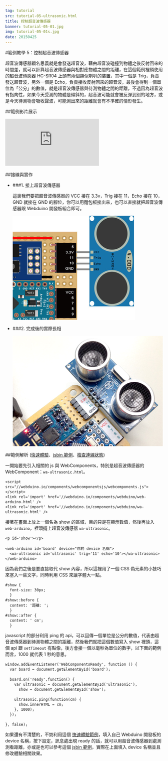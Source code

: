 ```yaml
---
tag: tutorial
src: tutorial-05-ultrasonic.html
title: 控制超音波傳感器
banner: tutorial-05-01.jpg
img: tutorial-05-01s.jpg
date: 20150425
---
```


<!-- @@master  = ../../_layout.html-->

<!-- @@block  =  meta-->

<title>範例教學 5：控制超音波傳感器 :::: Webduino = Web × Arduino</title>

<meta name="description" content="超音波傳感器顧名思義就是會發送超音波，藉由超音波碰撞到物體之後反射回來的時間差，就可以計算超音波傳感器與相對應物體之間的距離，在這個 Webduino 的範例裡頭使用的超音波傳感器 HC-SR04 上頭有兩個類似喇叭的裝置，其中一個是 Trig，負責發送超音波，另外一個是 Echo，負責接收反射回來的超音波，最後會得到一個單位為「公分」的數值，就是超音波傳感器與待測物體之間的距離。">

<meta itemprop="description" content="超音波傳感器顧名思義就是會發送超音波，藉由超音波碰撞到物體之後反射回來的時間差，就可以計算超音波傳感器與相對應物體之間的距離，在這個 Webduino 的範例裡頭使用的超音波傳感器 HC-SR04 上頭有兩個類似喇叭的裝置，其中一個是 Trig，負責發送超音波，另外一個是 Echo，負責接收反射回來的超音波，最後會得到一個單位為「公分」的數值，就是超音波傳感器與待測物體之間的距離。">

<meta property="og:description" content="超音波傳感器顧名思義就是會發送超音波，藉由超音波碰撞到物體之後反射回來的時間差，就可以計算超音波傳感器與相對應物體之間的距離，在這個 Webduino 的範例裡頭使用的超音波傳感器 HC-SR04 上頭有兩個類似喇叭的裝置，其中一個是 Trig，負責發送超音波，另外一個是 Echo，負責接收反射回來的超音波，最後會得到一個單位為「公分」的數值，就是超音波傳感器與待測物體之間的距離。">

<meta property="og:title" content="範例教學 5：控制超音波傳感器" >

<meta property="og:url" content="http://webduino.io/tutorials/tutorial-05-ultrasonic.html">

<meta property="og:image" content="http://webduino.io/img/tutorials/tutorial-05-01s.jpg">

<meta itemprop="image" content="http://webduino.io/img/tutorials/tutorial-05-01s.jpg">

<!-- @@close-->



<!-- @@block  =  tutorials-->
#範例教學 5：控制超音波傳感器

超音波傳感器顧名思義就是會發送超音波，藉由超音波碰撞到物體之後反射回來的時間差，就可以計算超音波傳感器與相對應物體之間的距離，在這個範例裡頭使用的超音波傳感器 HC-SR04 上頭有兩個類似喇叭的裝置，其中一個是 Trig，負責發送超音波，另外一個是 Echo，負責接收反射回來的超音波，最後會得到一個單位為「公分」的數值，就是超音波傳感器與待測物體之間的距離，不過因為超音波有指向性，如果今天受測的物體是傾斜的，超音波可能就會被反彈到別的地方，或是今天待測物會吸收聲波，可能測出來的距離就會有不準確的情形發生。

##範例影片展示

<iframe class="youtube" src="https://www.youtube.com/embed/8BTArcDVYJ8" frameborder="0" allowfullscreen></iframe>

##接線與實作

- ###1. 接上超音波傳感器

	這裏我們要把超音波傳感器的 VCC 接在 3.3v，Trig 接在 11，Echo 接在 10，GND 就接在 GND 的腳位，你可以用麵包板接出來，也可以直接就把超音波傳感器跟 Webduino 開發板組合即可。

	![](../img/tutorials/tutorial-05-02.jpg)

- ###2. 完成後的實際長相

	![](../img/tutorials/tutorial-05-03.jpg)


##範例解析 ([快速體驗](http://webduinoio.github.io/samples/content/ultrasonic/index.html)、[jsbin 範例](http://jsbin.com/cagora/4/edit?html,css,js,output)、[檢查連線狀態](http://webduino.io/device.html))

一開始要先引入相關的 js 與 WebComponents，特別是超音波傳感器的 WebComponent：`wa-ultrasonic.html`。

	<script src="//webduino.io/components/webcomponentsjs/webcomponents.js"></script>
	<link rel='import' href='//webduino.io/components/webduino/web-arduino.html' />
	<link rel='import' href='//webduino.io/components/webduino/wa-ultrasonic.html' />

接著在畫面上放上一個名為 show 的區域，目的只是在顯示數值，然後再放入 `web-arduino`，裡頭擺上超音波傳感器 `wa-ultrasonic`。

	<p id='show'></p>

	<web-arduino id='board' device="你的 device 名稱">
	  <wa-ultrasonic id='ultrasonic' trig='11' echo='10'></wa-ultrasonic>
	</web-arduino>

因為我們之後是要直接取代 show 內容，所以這裡用了一個 CSS 偽元素的小技巧來塞入一些文字，同時利用 CSS 來讓字體大一點。
		
	#show {
	  font-size: 30px;
	  }
	#show::before {
	  content: '距離: ';
	  }
	#show::after {
	  content: ' cm';
	  }

javascript 的部分利用 ping 的 api，可以回傳一個單位是公分的數值，代表由超音波傳感器到待測物體之間的距離，然後我們就把這個數值寫入 show 裡頭，這個 api 跟 `setTimeout` 有點像，後方會接一個以毫秒為單位的數字，以下面的範例而言，1000 就代表 1 秒的意思。

	window.addEventListener('WebComponentsReady', function () {
	  var board = document.getElementById('board');

	  board.on('ready',function() {
	    var ultrasonic = document.getElementById('ultrasonic'),
	      show = document.getElementById('show');

	    ultrasonic.ping(function(cm) {
	      show.innerHTML = cm;
	    }, 1000);
	  });

	}, false);

如果還有不清楚的，不妨利用這個 [快速體驗範例](http://webduinoio.github.io/samples/content/ultrasonic/index.html)，填入自己 Webduino 開發板的 device 名稱，按下設定，訊息處出現 ready 的話，就可以用超音波傳感器到處測測看距離，亦或是也可以參考這個 [jsbin 範例](http://jsbin.com/cagora/4/edit?html,css,js,output)，實際在上面填入 device 名稱並且修改體驗相關效果。


<!-- @@close-->